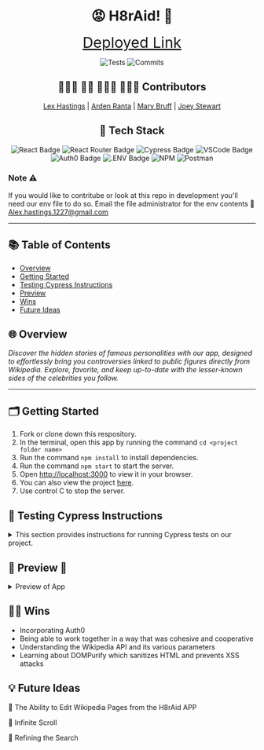 <h1 align=center> 😡 H8rAid! 🤬 </h1>

<div align="center">
    
<a href="https://m3-h8r-aid.vercel.app/" style="font-size: 30px;">Deployed Link</a>


![Tests](https://badgen.net/badge/tests/passing/green?icon=github)
![Commits](https://badgen.net/github/last-commit/Jesuitman/m3-H8rAid)

## 🧑🏼‍💻 👩‍💻 👩🏼‍💻 👨🏻‍💻   Contributors


[Lex Hastings](https://github.com/Jesuitman)  | 
[Arden Ranta](https://github.com/tenthwalker)  | 
[Mary Bruff](https://github.com/MaryBruff)  | 
[Joey Stewart](https://github.com/JoeyStewart)


## 📂 Tech Stack
![React Badge](https://img.shields.io/badge/react%20-%23F1D302.svg?&style=for-the-badge&logo=react&logoColor=white)
![React Router Badge](https://img.shields.io/badge/React_Router-%23235789?style=for-the-badge&logo=react-router&logoColor=white)
![Cypress Badge](https://img.shields.io/badge/Cypress-%23C1292E?style=for-the-badge&logo=cypress&logoColor=white)
![VSCode Badge](https://img.shields.io/badge/VSCode-%23F1D302?style=for-the-badge&logo=visual%20studio%20code&logoColor=white)
![Auth0 Badge](https://img.shields.io/badge/Auth0-EB5424?logo=auth0&logoColor=fff&style=for-the-badge)
![.ENV Badge](https://img.shields.io/badge/.ENV-ECD53F?logo=dotenv&logoColor=000&style=for-the-badge)
![NPM](https://img.shields.io/badge/NPM-%23CB3837.svg?style=for-the-badge&logo=npm&logoColor=white)
![Postman](https://img.shields.io/badge/Postman-FF6C37?style=for-the-badge&logo=postman&logoColor=white)

</div>

### Note ⚠️

If you would like to contritube or look at this repo in development you'll need our env file to do so. Email the file administrator for the env contents 📧
Alex.hastings.1227@gmail.com

---

## 📚 Table of Contents

- [Overview](#overview)
- [Getting Started](#getting-started)
- [Testing Cypress Instructions](#testing-cypress-instructions)
- [Preview](#preview)
- [Wins](#wins)
- [Future Ideas](#future-ideas)

<h2  id="overview">🌐 Overview </h2>

*Discover the hidden stories of famous personalities with our app, designed to effortlessly bring you controversies linked to public figures directly from Wikipedia. Explore, favorite, and keep up-to-date with the lesser-known sides of the celebrities you follow.*

----
<h2  id="getting-started">🗂️ Getting Started </h2>

1. Fork or clone down this respository. 
2. In the terminal, open this app by running the command `cd <project folder name>`
3. Run the command  `npm install` to install dependencies.
4. Run the command `npm start` to start the server.
5. Open [http://localhost:3000](http://localhost:3000) to view it in your browser.
6. You can also view the project <a href="https://m3-h8r-aid.vercel.app/">here</a>.
7. Use control C to stop the server.



<h2  id="testing-cypress-instructions"> 🧪 Testing Cypress Instructions </h2>

  <details>

  <summary>
This section provides instructions for running Cypress tests on our project.
</summary>

      


### Main Features Testing
Main features can be tested from the main branch


 ```bash
npm run cypress
```
### AuthO Features Testing
We have a separate testing branch for our AuthO functionality to run these tests checkout to 

 ```bash
git checkout Testing/no auth testing branch
``` 

  </details>


<h2  id="preview"> 🎥 Preview 📱 </h2>
<details>
    
![h8raid-preview-gif](https://github.com/Jesuitman/m3-H8rAid/assets/139895703/8134bd58-abee-4ad3-880e-dc42ee26bf42)



📱 Mobile and Tablet Views 


![image](https://github.com/Jesuitman/m3-H8rAid/assets/128327004/3b32562a-932d-4b0a-ad91-0a62afe324fb)


  <summary>
    Preview of App
</summary>
  </details>



<h2  id="wins">💪🏻 Wins </h2>

- Incorporating Auth0
- Being able to work together in a way that was cohesive and cooperative
- Understanding the Wikipedia API and its various parameters
- Learning about DOMPurify which sanitizes HTML and prevents XSS attacks 


<h2  id="future-ideas">💡 Future Ideas </h2>
 
🔮 The Ability to Edit Wikipedia Pages from the H8rAid APP 

🔮 Infinite Scroll

🔮 Refining the Search 
